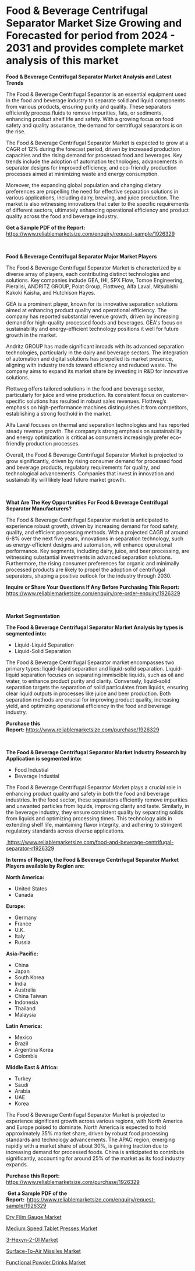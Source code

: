 <p><h1>Food & Beverage Centrifugal Separator Market Size Growing and Forecasted for period from 2024 - 2031 and provides complete market analysis of this market</h1></p><p><strong>Food & Beverage Centrifugal Separator Market Analysis and Latest Trends</strong></p>
<p><p>The Food & Beverage Centrifugal Separator is an essential equipment used in the food and beverage industry to separate solid and liquid components from various products, ensuring purity and quality. These separators efficiently process fluids to remove impurities, fats, or sediments, enhancing product shelf life and safety. With a growing focus on food safety and quality assurance, the demand for centrifugal separators is on the rise.</p><p>The Food & Beverage Centrifugal Separator Market is expected to grow at a CAGR of 12% during the forecast period, driven by increased production capacities and the rising demand for processed food and beverages. Key trends include the adoption of automation technologies, advancements in separator designs for improved efficiency, and eco-friendly production processes aimed at minimizing waste and energy consumption. </p><p>Moreover, the expanding global population and changing dietary preferences are propelling the need for effective separation solutions in various applications, including dairy, brewing, and juice production. The market is also witnessing innovations that cater to the specific requirements of different sectors, ultimately enhancing operational efficiency and product quality across the food and beverage industry.</p></p>
<p><strong>Get a Sample PDF of the Report:&nbsp;</strong> <a href="https://www.reliablemarketsize.com/enquiry/request-sample/1926329?utm_campaign=1564&utm_medium=2&utm_source=Github&utm_content=ia&utm_term=25102024&utm_id=food-beverage-centrifugal-separator">https://www.reliablemarketsize.com/enquiry/request-sample/1926329</a></p>
<p>&nbsp;</p>
<p><strong>Food & Beverage Centrifugal Separator Major Market Players</strong></p>
<p><p>The Food & Beverage Centrifugal Separator Market is characterized by a diverse array of players, each contributing distinct technologies and solutions. Key companies include GEA, IHI, SPX Flow, Tomoe Engineering, Pieralisi, ANDRITZ GROUP, Polat Group, Flottweg, Alfa Laval, Mitsubishi Kakoki Kaisha, and Hutchison Hayes.</p><p>GEA is a prominent player, known for its innovative separation solutions aimed at enhancing product quality and operational efficiency. The company has reported substantial revenue growth, driven by increasing demand for high-quality processed foods and beverages. GEA's focus on sustainability and energy-efficient technology positions it well for future growth in the market.</p><p>Andritz GROUP has made significant inroads with its advanced separation technologies, particularly in the dairy and beverage sectors. The integration of automation and digital solutions has propelled its market presence, aligning with industry trends toward efficiency and reduced waste. The company aims to expand its market share by investing in R&D for innovative solutions.</p><p>Flottweg offers tailored solutions in the food and beverage sector, particularly for juice and wine production. Its consistent focus on customer-specific solutions has resulted in robust sales revenues. Flottweg’s emphasis on high-performance machines distinguishes it from competitors, establishing a strong foothold in the market.</p><p>Alfa Laval focuses on thermal and separation technologies and has reported steady revenue growth. The company’s strong emphasis on sustainability and energy optimization is critical as consumers increasingly prefer eco-friendly production processes.</p><p>Overall, the Food & Beverage Centrifugal Separator Market is projected to grow significantly, driven by rising consumer demand for processed food and beverage products, regulatory requirements for quality, and technological advancements. Companies that invest in innovation and sustainability will likely lead future market growth.</p></p>
<p>&nbsp;</p>
<p><strong>What Are The Key Opportunities For Food & Beverage Centrifugal Separator Manufacturers?</strong></p>
<p><p>The Food & Beverage Centrifugal Separator market is anticipated to experience robust growth, driven by increasing demand for food safety, quality, and efficient processing methods. With a projected CAGR of around 6-8% over the next five years, innovations in separation technology, such as energy-efficient designs and automation, will enhance operational performance. Key segments, including dairy, juice, and beer processing, are witnessing substantial investments in advanced separation solutions. Furthermore, the rising consumer preferences for organic and minimally processed products are likely to propel the adoption of centrifugal separators, shaping a positive outlook for the industry through 2030.</p></p>
<p><strong>Inquire or Share Your Questions If Any Before Purchasing This Report:</strong> <a href="https://www.reliablemarketsize.com/enquiry/pre-order-enquiry/1926329?utm_campaign=1564&utm_medium=2&utm_source=Github&utm_content=ia&utm_term=25102024&utm_id=food-beverage-centrifugal-separator">https://www.reliablemarketsize.com/enquiry/pre-order-enquiry/1926329</a></p>
<p>&nbsp;</p>
<p><strong>Market Segmentation</strong></p>
<p><strong>The Food & Beverage Centrifugal Separator Market Analysis by types is segmented into:</strong></p>
<p><ul><li>Liquid-Liquid Separation</li><li>Liquid-Solid Separation</li></ul></p>
<p><p>The Food & Beverage Centrifugal Separator market encompasses two primary types: liquid-liquid separation and liquid-solid separation. Liquid-liquid separation focuses on separating immiscible liquids, such as oil and water, to enhance product purity and clarity. Conversely, liquid-solid separation targets the separation of solid particulates from liquids, ensuring clear liquid outputs in processes like juice and beer production. Both separation methods are crucial for improving product quality, increasing yield, and optimizing operational efficiency in the food and beverage industry.</p></p>
<p><strong>Purchase this Report:&nbsp;</strong><a href="https://www.reliablemarketsize.com/purchase/1926329?utm_campaign=1564&utm_medium=2&utm_source=Github&utm_content=ia&utm_term=25102024&utm_id=food-beverage-centrifugal-separator">https://www.reliablemarketsize.com/purchase/1926329</a></p>
<p>&nbsp;</p>
<p><strong>The Food & Beverage Centrifugal Separator Market Industry Research by Application is segmented into:</strong></p>
<p><ul><li>Food Industial</li><li>Beverage Industial</li></ul></p>
<p><p>The Food & Beverage Centrifugal Separator Market plays a crucial role in enhancing product quality and safety in both the food and beverage industries. In the food sector, these separators efficiently remove impurities and unwanted particles from liquids, improving clarity and taste. Similarly, in the beverage industry, they ensure consistent quality by separating solids from liquids and optimizing processing times. This technology aids in extending shelf life, maintaining flavor integrity, and adhering to stringent regulatory standards across diverse applications.</p></p>
<p><a href="https://www.reliablemarketsize.com/food-and-beverage-centrifugal-separator-r1926329?utm_campaign=1564&utm_medium=2&utm_source=Github&utm_content=ia&utm_term=25102024&utm_id=food-beverage-centrifugal-separator">&nbsp;https://www.reliablemarketsize.com/food-and-beverage-centrifugal-separator-r1926329</a></p>
<p><strong>In terms of Region, the Food & Beverage Centrifugal Separator Market Players available by Region are:</strong></p>
<p>
    <p> <strong> North America: </strong>
        <ul>
            <li>United States</li>
            <li>Canada</li>
        </ul>
        </p> 
    <p> <strong> Europe: </strong>
        <ul>
            <li>Germany</li>
            <li>France</li>
            <li>U.K.</li>
            <li>Italy</li>
            <li>Russia</li>
        </ul>
        </p> 
    <p> <strong> Asia-Pacific: </strong>
        <ul>
            <li>China</li>
            <li>Japan</li>
            <li>South Korea</li>
            <li>India</li>
            <li>Australia</li>
            <li>China Taiwan</li>
            <li>Indonesia</li>
            <li>Thailand</li>
            <li>Malaysia</li>
        </ul>
        </p> 
    <p> <strong> Latin America: </strong>
        <ul>
            <li>Mexico</li>
            <li>Brazil</li>
            <li>Argentina Korea</li>
            <li>Colombia</li>
        </ul>
        </p> 
    <p> <strong> Middle East & Africa: </strong>
        <ul>
            <li>Turkey</li>
            <li>Saudi</li>
            <li>Arabia</li>
            <li>UAE</li>
            <li>Korea</li>
        </ul>
    </p>
    </p>
<p><p>The Food & Beverage Centrifugal Separator Market is projected to experience significant growth across various regions, with North America and Europe poised to dominate. North America is expected to hold approximately 35% market share, driven by robust food processing standards and technology advancements. The APAC region, emerging rapidly with a market share of about 30%, is gaining traction due to increasing demand for processed foods. China is anticipated to contribute significantly, accounting for around 25% of the market as its food industry expands.</p></p>
<p><strong>Purchase this Report: </strong><a href="https://www.reliablemarketsize.com/purchase/1926329?utm_campaign=1564&utm_medium=2&utm_source=Github&utm_content=ia&utm_term=25102024&utm_id=food-beverage-centrifugal-separator">https://www.reliablemarketsize.com/purchase/1926329</a></p>
<p>&nbsp;<strong>Get a Sample PDF of the Report:&nbsp;&nbsp;</strong><a href="https://www.reliablemarketsize.com/enquiry/request-sample/1926329?utm_campaign=1564&utm_medium=2&utm_source=Github&utm_content=ia&utm_term=25102024&utm_id=food-beverage-centrifugal-separator">https://www.reliablemarketsize.com/enquiry/request-sample/1926329</a></p>
<p><strong></strong></p>
<p><p><a href="https://issuu.com/reportprime-2/docs/dry-film-gauge-market-size-2030.ppt_51cb94a7a6af1f?utm_campaign=1564&utm_medium=2&utm_source=Github&utm_content=ia&utm_term=25102024&utm_id=food-beverage-centrifugal-separator">Dry Film Gauge Market</a></p><p><a href="https://github.com/DixieGrimes/Market-Research-Report-List-1/blob/main/medium-speed-tablet-presses-market.md?utm_campaign=1564&utm_medium=2&utm_source=Github&utm_content=ia&utm_term=25102024&utm_id=food-beverage-centrifugal-separator">Medium Speed Tablet Presses Market</a></p><p><a href="https://www.linkedin.com/pulse/3-hexyn-2-ol-market-size-share-analysis-growth-trends-khiuc?utm_campaign=1564&utm_medium=2&utm_source=Github&utm_content=ia&utm_term=25102024&utm_id=food-beverage-centrifugal-separator">3-Hexyn-2-Ol Market</a></p><p><a href="https://www.linkedin.com/pulse/global-surface-to-air-missiles-market-forecast-2024-2031-6gtfc?utm_campaign=1564&utm_medium=2&utm_source=Github&utm_content=ia&utm_term=25102024&utm_id=food-beverage-centrifugal-separator">Surface-To-Air Missiles Market</a></p><p><a href="https://www.linkedin.com/pulse/functional-powder-drinks-market-industry-landscape-growth-xpkhf?utm_campaign=1564&utm_medium=2&utm_source=Github&utm_content=ia&utm_term=25102024&utm_id=food-beverage-centrifugal-separator">Functional Powder Drinks Market</a></p></p>